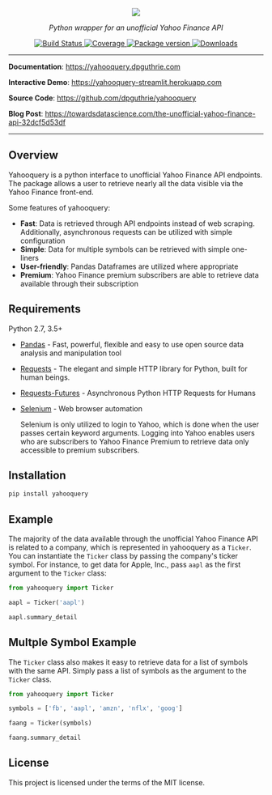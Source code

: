 <p align="center">
    <a href="#"><img src="docs/docs/img/banner_image_2.png"></a>
</p>
<p align="center">
    <em>Python wrapper for an unofficial Yahoo Finance API</em>
</p>
<p align="center">
    <a href="https://travis-ci.com/dpguthrie/yahooquery" target="_blank">
        <img src="https://travis-ci.com/dpguthrie/yahooquery.svg?branch=master" alt="Build Status">
    </a>
    <a href="https://codecov.io/gh/dpguthrie/yahooquery" target="_blank">
        <img src="https://img.shields.io/codecov/c/github/dpguthrie/yahooquery" alt="Coverage">
    </a>
    <a href="https://pypi.org/project/yahooquery" target="_blank">
        <img src="https://badge.fury.io/py/yahooquery.svg" alt="Package version">
    </a>
    <a href="https://pepy.tech/project/yahooquery" target="_blank">
        <img src="https://pepy.tech/badge/yahooquery" alt="Downloads">
    </a>
</p>

---

**Documentation**: <a target="_blank" href="https://yahooquery.dpguthrie.com">https://yahooquery.dpguthrie.com</a>

**Interactive Demo**: <a target="_blank" href="https://yahooquery-streamlit.herokuapp.com">https://yahooquery-streamlit.herokuapp.com</a>

**Source Code**: <a target="_blank" href="https://github.com/dpguthrie/yahooquery">https://github.com/dpguthrie/yahooquery</a>

**Blog Post**: <a target="_blank" href="https://towardsdatascience.com/the-unofficial-yahoo-finance-api-32dcf5d53df">https://towardsdatascience.com/the-unofficial-yahoo-finance-api-32dcf5d53df</a>

---

## Overview

Yahooquery is a python interface to unofficial Yahoo Finance API endpoints. The package allows a user to retrieve nearly all the data visible via the Yahoo Finance front-end.

Some features of yahooquery:

- **Fast**: Data is retrieved through API endpoints instead of web scraping. Additionally, asynchronous requests can be utilized with simple configuration
- **Simple**: Data for multiple symbols can be retrieved with simple one-liners
- **User-friendly**: Pandas Dataframes are utilized where appropriate
- **Premium**: Yahoo Finance premium subscribers are able to retrieve data available through their subscription

## Requirements

Python 2.7, 3.5+

- [Pandas](https://pandas.pydata.org) - Fast, powerful, flexible and easy to use open source data analysis and manipulation tool
- [Requests](https://requests.readthedocs.io/en/master/) - The elegant and simple HTTP library for Python, built for human beings.
- [Requests-Futures](https://github.com/ross/requests-futures) - Asynchronous Python HTTP Requests for Humans
- [Selenium](https://www.selenium.dev/selenium/docs/api/py/) - Web browser automation

  Selenium is only utilized to login to Yahoo, which is done when the user passes certain keyword arguments. Logging into Yahoo enables users who are subscribers to Yahoo Finance Premium to retrieve data only accessible to premium subscribers.

## Installation

```python
pip install yahooquery
```

## Example

The majority of the data available through the unofficial Yahoo Finance API is related to a company, which is represented in yahooquery as a `Ticker`. You can instantiate the `Ticker` class by passing the company's ticker symbol. For instance, to get data for Apple, Inc., pass `aapl` as the first argument to the `Ticker` class:

```python
from yahooquery import Ticker

aapl = Ticker('aapl')

aapl.summary_detail
```

## Multple Symbol Example

The `Ticker` class also makes it easy to retrieve data for a list of symbols with the same API. Simply pass a list of symbols as the argument to the `Ticker` class.

```python
from yahooquery import Ticker

symbols = ['fb', 'aapl', 'amzn', 'nflx', 'goog']

faang = Ticker(symbols)

faang.summary_detail
```

## License

This project is licensed under the terms of the MIT license.
